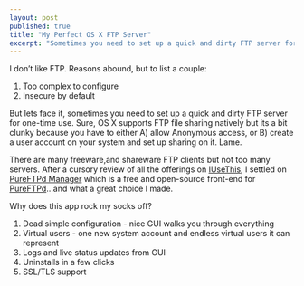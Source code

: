```yaml
---
layout: post
published: true
title: "My Perfect OS X FTP Server"
excerpt: "Sometimes you need to set up a quick and dirty FTP server for one-time use. This is what I use to do it."
---
```


I don’t like FTP. Reasons abound, but to list a couple:

1. Too complex to configure
2. Insecure by default

But lets face it, sometimes you need to set up a quick and dirty FTP server for one-time use. Sure, OS X supports FTP file sharing natively but its a bit clunky because you have to either A) allow Anonymous access, or B) create a user account on your system and set up sharing on it. Lame.

There are many freeware,and shareware FTP clients but not too many servers. After a cursory review of all the offerings on [IUseThis][1], I settled on [PureFTPd Manager][2] which is a free and open-source front-end for [PureFTPd][3]…and what a great choice I made.

Why does this app rock my socks off?

1. Dead simple configuration - nice GUI walks you through everything
2. Virtual users - one new system account and endless virtual users it can represent
3. Logs and live status updates from GUI
4. Uninstalls in a few clicks
5. SSL/TLS support


[1]: http://osx.iusethis.com
[2]: http://jeanmatthieu.free.fr/pureftpd/
[3]: http://www.pureftpd.org/project/pure-ftpd
